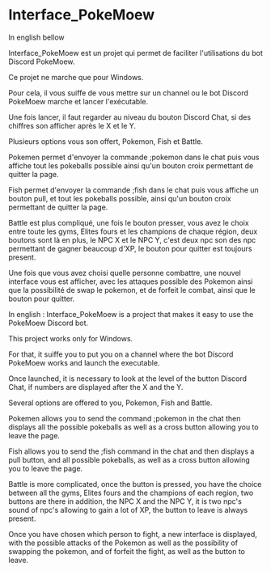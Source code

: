# Interface_PokeMoew
In english bellow

Interface_PokeMoew est un projet qui permet de faciliter l'utilisations du bot Discord PokeMoew.

Ce projet ne marche que pour Windows.

Pour cela, il vous suiffe de vous mettre sur un channel ou le bot Discord PokeMoew marche et lancer l'exécutable.

Une fois lancer, il faut regarder au niveau du bouton Discord Chat, si des chiffres son afficher après le X et le Y.

Plusieurs options vous son offert, Pokemon, Fish et Battle.

Pokemen permet d'envoyer la commande ;pokemon dans le chat puis vous affiche tout les pokeballs possible ainsi qu'un bouton croix permettant de quitter la page.

Fish permet d'envoyer la commande ;fish dans le chat puis vous affiche un bouton pull, et tout les pokeballs possible, ainsi qu'un bouton croix permettant de quitter la page.

Battle est plus compliqué, une fois le bouton presser, vous avez le choix entre toute les gyms, Elites fours et les champions de chaque région, deux boutons sont là en plus, le NPC X et le NPC Y, c'est deux npc son des npc permettant de gagner beaucoup d'XP, le bouton pour quitter est toujours present.

Une fois que vous avez choisi quelle personne combattre, une nouvel interface vous est afficher, avec les attaques possible des Pokemon ainsi que la possibilité de swap le pokemon, et de forfeit le combat, ainsi que le bouton pour quitter.

In english :
Interface_PokeMoew is a project that makes it easy to use the PokeMoew Discord bot.

This project works only for Windows.

For that, it suiffe you to put you on a channel where the bot Discord PokeMoew works and launch the executable.

Once launched, it is necessary to look at the level of the button Discord Chat, if numbers are displayed after the X and the Y.

Several options are offered to you, Pokemon, Fish and Battle.

Pokemen allows you to send the command ;pokemon in the chat then displays all the possible pokeballs as well as a cross button allowing you to leave the page.

Fish allows you to send the ;fish command in the chat and then displays a pull button, and all possible pokeballs, as well as a cross button allowing you to leave the page.

Battle is more complicated, once the button is pressed, you have the choice between all the gyms, Elites fours and the champions of each region, two buttons are there in addition, the NPC X and the NPC Y, it is two npc's sound of npc's allowing to gain a lot of XP, the button to leave is always present.

Once you have chosen which person to fight, a new interface is displayed, with the possible attacks of the Pokemon as well as the possibility of swapping the pokemon, and of forfeit the fight, as well as the button to leave.
